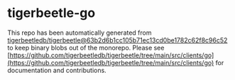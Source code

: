 # tigerbeetle-go
This repo has been automatically generated from [tigerbeetledb/tigerbeetle@63b2d6b1cc105b71ec13cd0be1782c62f8c96c52](https://github.com/tigerbeetledb/tigerbeetle/commit/63b2d6b1cc105b71ec13cd0be1782c62f8c96c52) to keep binary blobs out of the monorepo. Please see [https://github.com/tigerbeetledb/tigerbeetle/tree/main/src/clients/go](https://github.com/tigerbeetledb/tigerbeetle/tree/main/src/clients/go) for documentation and contributions.
